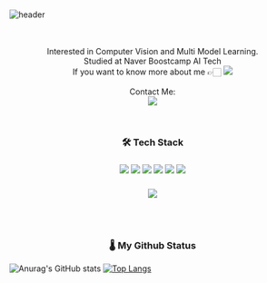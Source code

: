 ###

![header](https://capsule-render.vercel.app/api?type=waving&color=timeGradient&height=300&section=header&text=Hi,%20I'm%20Jaesub👋&fontSize=45&animation=fadeIn)

<p align='center'>
  <br> 
  <br> Interested in Computer Vision and Multi Model Learning.
  <br> Studied at Naver Boostcamp AI Tech
  <br> If you want to know more about me 👉🏻 <a href=https://velog.io/@shjas94><img src="https://img.shields.io/badge/Blog-000000?style=flat&logo=Vector-logo-zone&logoColor=white"/></a>
  <br><br> Contact Me:
  <br> <a href="mailto:shjas94@outlook.kr"><img src=https://img.shields.io/badge/Outlook-0078D4?&style=flat-square&logo=Microsoft-Outlook&logocolor=white/></a>
</p>
<p align='center'>
</br>

<h3 align='center'>🛠 Tech Stack</h3>

  <h3 align='center'><img src="https://img.shields.io/badge/Python-3766AB?style=flat&logo=Python&logoColor=white">
  <img src="https://img.shields.io/badge/Pytorch-FF3232?style=flat&logo=Pytorch&logoColor=white">
  <img src="https://img.shields.io/badge/Tensorflow-FF6F00?style=flat&logo=Tensorflow&logoColor=white">
  <img src="https://img.shields.io/badge/scikit learn-F7931E?style=flat&logo=scikit-learn&logoColor=white">
  <img src="https://img.shields.io/badge/Numpy-1E8449?style=flat&logo=Numpy&logoColor=white">
  <img src="https://img.shields.io/badge/Pandas-FF8C0A?style=flat&logo=Pandas&logoColor=white"> 
  </h3>
  <h3 align='center'>

  <img src="https://img.shields.io/badge/OpenCV-5C3EE8?style=flat&logo=OpenCV&logoColor=white"> 
 </h3>
</p>
</br>

</br>

<h3 align="center">🌡 My Github Status</h3>

<div align="center>

[![Anurag's GitHub stats](https://github-readme-stats.vercel.app/api?username=shjas94&hide_title=true&show_icons=true&include_all_commits=true&disable_animations=true&theme=material-palenight)](https://github.com/anuraghazra/github-readme-stats)
[![Top Langs](https://github-readme-stats.vercel.app/api/top-langs/?username=shjas94&layout=compact&theme=material-palenight)](https://github.com/anuraghazra/github-readme-stats)

</div>

<!--
**shjas94/shjas94** is a ✨ _special_ ✨ repository because its `README.md` (this file) appears on your GitHub profile.

Here are some ideas to get you started:

- 🔭 I’m currently working on ...
- 🌱 I’m currently learning ...
- 👯 I’m looking to collaborate on ...
- 🤔 I’m looking for help with ...
- 💬 Ask me about ...
- 📫 How to reach me: ...
- 😄 Pronouns: ...
- ⚡ Fun fact: ...
-->
